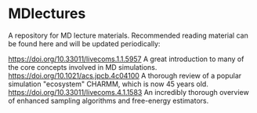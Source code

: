 # MDlectures
A repository for MD lecture materials. Recommended reading material can be found here and will be updated periodically:

https://doi.org/10.33011/livecoms.1.1.5957 A great introduction to many of the core concepts involved in MD simulations.
https://doi.org/10.1021/acs.jpcb.4c04100 A thorough review of a popular simulation "ecosystem" CHARMM, which is now 45 years old.
https://doi.org/10.33011/livecoms.4.1.1583 An incredibly thorough overview of enhanced sampling algorithms and free-energy estimators. 
